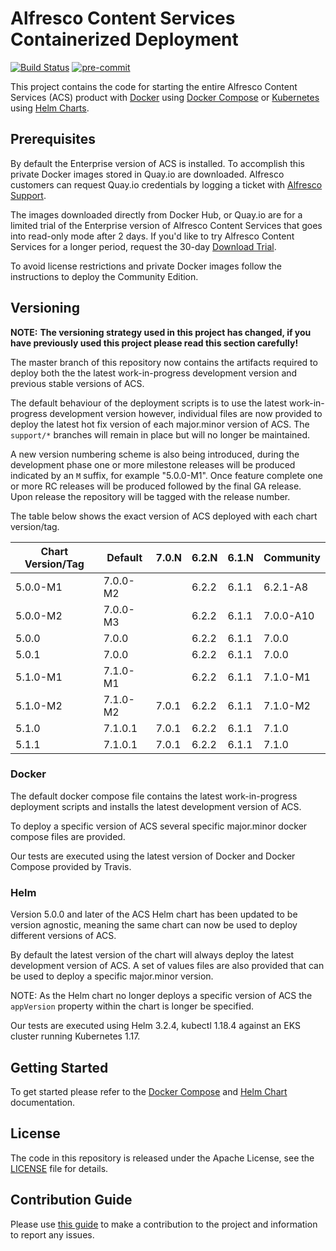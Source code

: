 # Alfresco Content Services Containerized Deployment

[![Build Status](https://app.travis-ci.com/Alfresco/acs-deployment.svg?branch=master)](https://app.travis-ci.com/Alfresco/acs-deployment)
[![pre-commit](https://img.shields.io/badge/pre--commit-enabled-brightgreen?logo=pre-commit&logoColor=white)](https://github.com/pre-commit/pre-commit)

This project contains the code for starting the entire Alfresco Content Services (ACS) product with [Docker](https://docs.docker.com/get-started) using [Docker Compose](https://docs.docker.com/compose) or [Kubernetes](https://kubernetes.io) using [Helm Charts](https://helm.sh).

## Prerequisites

By default the Enterprise version of ACS is installed. To accomplish this private Docker images stored in Quay.io are downloaded. Alfresco customers can request Quay.io credentials by logging a ticket with [Alfresco Support](https://support.alfresco.com/).

The images downloaded directly from Docker Hub, or Quay.io are for a limited trial of the Enterprise version of Alfresco Content Services that goes into read-only mode after 2 days. If you'd like to try Alfresco Content Services for a longer period, request the 30-day [Download Trial](https://www.alfresco.com/platform/content-services-ecm/trial/download).

To avoid license restrictions and private Docker images follow the instructions to deploy the Community Edition.

## Versioning

**NOTE:** **The versioning strategy used in this project has changed, if you have previously used this project please read this section carefully!**

The master branch of this repository now contains the artifacts required to deploy both the the latest work-in-progress development version and previous stable versions of ACS.

The default behaviour of the deployment scripts is to use the latest work-in-progress development version however, individual files are now provided to deploy the latest hot fix version of each major.minor version of ACS. The `support/*` branches will remain in place but will no longer be maintained.

A new version numbering scheme is also being introduced, during the development phase one or more milestone releases will be produced indicated by an `M` suffix, for example "5.0.0-M1". Once feature complete one or more RC releases will be produced followed by the final GA release. Upon release the repository will be tagged with the release number.

The table below shows the exact version of ACS deployed with each chart version/tag.

| Chart Version/Tag | Default | 7.0.N | 6.2.N | 6.1.N | Community |
|--|--|--|--|--|--|
| 5.0.0-M1 | 7.0.0-M2 | | 6.2.2 | 6.1.1 | 6.2.1-A8 |
| 5.0.0-M2 | 7.0.0-M3 | | 6.2.2 | 6.1.1 | 7.0.0-A10 |
| 5.0.0 | 7.0.0 | | 6.2.2 | 6.1.1 | 7.0.0 |
| 5.0.1 | 7.0.0 | | 6.2.2 | 6.1.1 | 7.0.0 |
| 5.1.0-M1 | 7.1.0-M1 | | 6.2.2 | 6.1.1 | 7.1.0-M1 |
| 5.1.0-M2 | 7.1.0-M2 | 7.0.1 | 6.2.2 | 6.1.1 | 7.1.0-M2 |
| 5.1.0 | 7.1.0.1 | 7.0.1 | 6.2.2 | 6.1.1 | 7.1.0 |
| 5.1.1 | 7.1.0.1 | 7.0.1 | 6.2.2 | 6.1.1 | 7.1.0 |

### Docker

The default docker compose file contains the latest work-in-progress deployment scripts and installs the latest development version of ACS.

To deploy a specific version of ACS several specific major.minor docker compose files are provided.

Our tests are executed using the latest version of Docker and Docker Compose provided by Travis.

### Helm

Version 5.0.0 and later of the ACS Helm chart has been updated to be version agnostic, meaning the same chart can now be used to deploy different versions of ACS.

By default the latest version of the chart will always deploy the latest development version of ACS. A set of values files are also provided that can be used to deploy a specific major.minor version.

NOTE: As the Helm chart no longer deploys a specific version of ACS the `appVersion` property within the chart is longer be specified.

Our tests are executed using Helm 3.2.4, kubectl 1.18.4 against an EKS cluster running Kubernetes 1.17.

## Getting Started

To get started please refer to the [Docker Compose](./docs/docker-compose) and [Helm Chart](./docs/helm) documentation.

## License

The code in this repository is released under the Apache License, see the [LICENSE](./LICENSE) file for details.

## Contribution Guide

Please use [this guide](CONTRIBUTING.md) to make a contribution to the project and information to report any issues.
